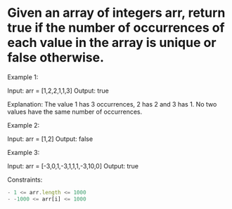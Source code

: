 # Given an array of integers arr, return true if the number of occurrences of each value in the array is unique or false otherwise.

 

Example 1:

Input: arr = [1,2,2,1,1,3]
Output: true

Explanation: The value 1 has 3 occurrences, 2 has 2 and 3 has 1. No two values have the same number of occurrences.


Example 2:

Input: arr = [1,2]
Output: false


Example 3:

Input: arr = [-3,0,1,-3,1,1,1,-3,10,0]
Output: true
 

Constraints:
```js
- 1 <= arr.length <= 1000
- -1000 <= arr[i] <= 1000
